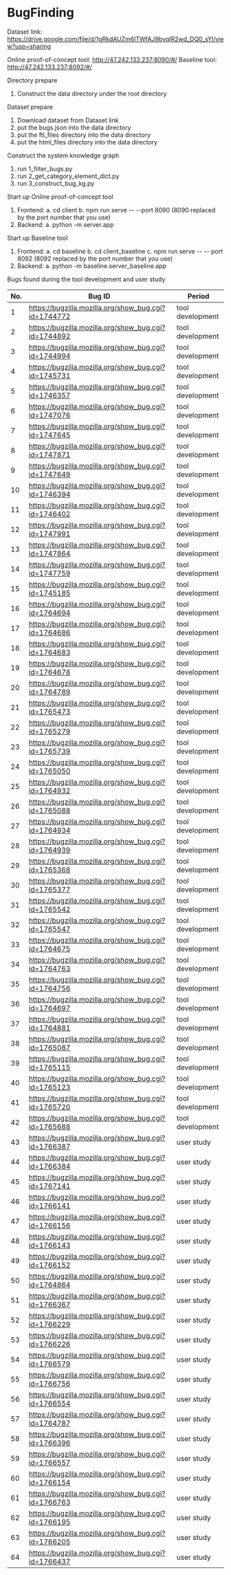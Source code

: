 # BugFinding
Dataset link: https://drive.google.com/file/d/1gRkdAUZm6lTWfAJ9byqlR2wd_DQ0_sYl/view?usp=sharing

Online proof-of-concept tool: http://47.242.133.237:8090/#/
Baseline tool: http://47.242.133.237:8092/#/

Directory prepare
1. Construct the data directory under the root directory

Dataset prepare
1. Download dataset from Dataset link
2. put the bugs.json into the data directory
3. put the ftl_files directory into the data directory
4. put the html_files directory into the data directory

Construct the system knowledge graph
1. run 1_filter_bugs.py
2. run 2_get_category_element_dict.py
3. run 3_construct_bug_kg.py

Start up Online proof-of-concept tool
1. Frontend: 
    a. cd client
    b. npm run serve -- --port 8090 (8090 replaced by the port number that you use)
2. Backend:
    a. python -m server.app

Start up Baseline tool
1. Frontend:
    a. cd baseline
    b. cd client_baseline
    c. npm run serve -- -- port 8092 (8092 replaced by the port number that you use)
2. Backend:
    a. python -m baseline.server_baseline.app

Bugs found during the tool development and user study

| No.      | Bug ID | Period |
| -------- | ------ | ------ |
| 1  | https://bugzilla.mozilla.org/show_bug.cgi?id=1744772 | tool development |
| 2  | https://bugzilla.mozilla.org/show_bug.cgi?id=1744892 | tool development |
| 3  | https://bugzilla.mozilla.org/show_bug.cgi?id=1744994 | tool development |
| 4  | https://bugzilla.mozilla.org/show_bug.cgi?id=1745731 | tool development |
| 5  | https://bugzilla.mozilla.org/show_bug.cgi?id=1746357 | tool development |
| 6  | https://bugzilla.mozilla.org/show_bug.cgi?id=1747076 | tool development |
| 7  | https://bugzilla.mozilla.org/show_bug.cgi?id=1747645 | tool development |
| 8  | https://bugzilla.mozilla.org/show_bug.cgi?id=1747871 | tool development |
| 9  | https://bugzilla.mozilla.org/show_bug.cgi?id=1747649 | tool development |
| 10 | https://bugzilla.mozilla.org/show_bug.cgi?id=1746394 | tool development |
| 11 | https://bugzilla.mozilla.org/show_bug.cgi?id=1746402 | tool development |
| 12 | https://bugzilla.mozilla.org/show_bug.cgi?id=1747991 | tool development |
| 13 | https://bugzilla.mozilla.org/show_bug.cgi?id=1747864 | tool development |
| 14 | https://bugzilla.mozilla.org/show_bug.cgi?id=1747759 | tool development |
| 15 | https://bugzilla.mozilla.org/show_bug.cgi?id=1745185 | tool development |
| 16 | https://bugzilla.mozilla.org/show_bug.cgi?id=1764694 | tool development |
| 17 | https://bugzilla.mozilla.org/show_bug.cgi?id=1764686 | tool development |
| 18 | https://bugzilla.mozilla.org/show_bug.cgi?id=1764683 | tool development |
| 19 | https://bugzilla.mozilla.org/show_bug.cgi?id=1764678 | tool development |
| 20 | https://bugzilla.mozilla.org/show_bug.cgi?id=1764789 | tool development |
| 21 | https://bugzilla.mozilla.org/show_bug.cgi?id=1765473 | tool development |
| 22 | https://bugzilla.mozilla.org/show_bug.cgi?id=1765279 | tool development |
| 23 | https://bugzilla.mozilla.org/show_bug.cgi?id=1765739 | tool development |
| 24 | https://bugzilla.mozilla.org/show_bug.cgi?id=1765050 | tool development |
| 25 | https://bugzilla.mozilla.org/show_bug.cgi?id=1764932 | tool development |
| 26 | https://bugzilla.mozilla.org/show_bug.cgi?id=1765088 | tool development |
| 27 | https://bugzilla.mozilla.org/show_bug.cgi?id=1764934 | tool development |
| 28 | https://bugzilla.mozilla.org/show_bug.cgi?id=1764939 | tool development |
| 29 | https://bugzilla.mozilla.org/show_bug.cgi?id=1765368 | tool development |
| 30 | https://bugzilla.mozilla.org/show_bug.cgi?id=1765377 | tool development |
| 31 | https://bugzilla.mozilla.org/show_bug.cgi?id=1765542 | tool development |
| 32 | https://bugzilla.mozilla.org/show_bug.cgi?id=1765547 | tool development |
| 33 | https://bugzilla.mozilla.org/show_bug.cgi?id=1764675 | tool development |
| 34 | https://bugzilla.mozilla.org/show_bug.cgi?id=1764763 | tool development |
| 35 | https://bugzilla.mozilla.org/show_bug.cgi?id=1764756 | tool development |
| 36 | https://bugzilla.mozilla.org/show_bug.cgi?id=1764697 | tool development |
| 37 | https://bugzilla.mozilla.org/show_bug.cgi?id=1764881 | tool development |
| 38 | https://bugzilla.mozilla.org/show_bug.cgi?id=1765087 | tool development |
| 39 | https://bugzilla.mozilla.org/show_bug.cgi?id=1765115 | tool development |
| 40 | https://bugzilla.mozilla.org/show_bug.cgi?id=1765123 | tool development |
| 41 | https://bugzilla.mozilla.org/show_bug.cgi?id=1765720 | tool development |
| 42 | https://bugzilla.mozilla.org/show_bug.cgi?id=1765688 | tool development |
| 43 | https://bugzilla.mozilla.org/show_bug.cgi?id=1766387 | user study |
| 44 | https://bugzilla.mozilla.org/show_bug.cgi?id=1766384 | user study |
| 45 | https://bugzilla.mozilla.org/show_bug.cgi?id=1767141 | user study |
| 46 | https://bugzilla.mozilla.org/show_bug.cgi?id=1766141 | user study |
| 47 | https://bugzilla.mozilla.org/show_bug.cgi?id=1766156 | user study |
| 48 | https://bugzilla.mozilla.org/show_bug.cgi?id=1766143 | user study |
| 49 | https://bugzilla.mozilla.org/show_bug.cgi?id=1766152 | user study |
| 50 | https://bugzilla.mozilla.org/show_bug.cgi?id=1764864 | user study |
| 51 | https://bugzilla.mozilla.org/show_bug.cgi?id=1766367 | user study |
| 52 | https://bugzilla.mozilla.org/show_bug.cgi?id=1766229 | user study |
| 53 | https://bugzilla.mozilla.org/show_bug.cgi?id=1766226 | user study |
| 54 | https://bugzilla.mozilla.org/show_bug.cgi?id=1766579 | user study |
| 55 | https://bugzilla.mozilla.org/show_bug.cgi?id=1766756 | user study |
| 56 | https://bugzilla.mozilla.org/show_bug.cgi?id=1766554 | user study |
| 57 | https://bugzilla.mozilla.org/show_bug.cgi?id=1764787 | user study |
| 58 | https://bugzilla.mozilla.org/show_bug.cgi?id=1766396 | user study |
| 59 | https://bugzilla.mozilla.org/show_bug.cgi?id=1766557 | user study |
| 60 | https://bugzilla.mozilla.org/show_bug.cgi?id=1766154 | user study |
| 61 | https://bugzilla.mozilla.org/show_bug.cgi?id=1766763 | user study |
| 62 | https://bugzilla.mozilla.org/show_bug.cgi?id=1766195 | user study |
| 63 | https://bugzilla.mozilla.org/show_bug.cgi?id=1766205 | user study |
| 64 | https://bugzilla.mozilla.org/show_bug.cgi?id=1766437 | user study |
